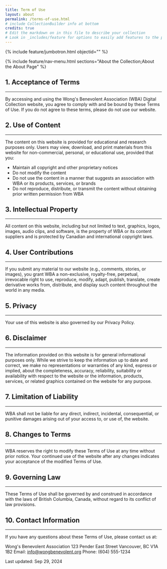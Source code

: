```yaml
---
title: Term of Use
layout: about
permalink: /terms-of-use.html
# include CollectionBuilder info at bottom
credits: true
# Edit the markdown on in this file to describe your collection
# Look in _includes/feature for options to easily add features to the page
---
```

{% include feature/jumbotron.html objectid="" %}

{% include feature/nav-menu.html sections="About the Collection;About the About Page" %}

## 1. Acceptance of Terms
---
By accessing and using the Wong's Benevolent Association (WBA) Digital Collection website, you agree to comply with and be bound by these Terms of Use. If you do not agree to these terms, please do not use our website.

## 2. Use of Content
---
The content on this website is provided for educational and research purposes only. Users may view, download, and print materials from this website for non-commercial, personal, or educational use, provided that you:

- Maintain all copyright and other proprietary notices
- Do not modify the content
- Do not use the content in a manner that suggests an association with WBA or its products, services, or brands
- Do not reproduce, distribute, or transmit the content without obtaining prior written permission from WBA

## 3. Intellectual Property
---
All content on this website, including but not limited to text, graphics, logos, images, audio clips, and software, is the property of WBA or its content suppliers and is protected by Canadian and international copyright laws.

## 4. User Contributions
---
If you submit any material to our website (e.g., comments, stories, or images), you grant WBA a non-exclusive, royalty-free, perpetual, irrevocable right to use, reproduce, modify, adapt, publish, translate, create derivative works from, distribute, and display such content throughout the world in any media.

## 5. Privacy
---
Your use of this website is also governed by our Privacy Policy.

## 6. Disclaimer
---
The information provided on this website is for general informational purposes only. While we strive to keep the information up to date and correct, we make no representations or warranties of any kind, express or implied, about the completeness, accuracy, reliability, suitability or availability with respect to the website or the information, products, services, or related graphics contained on the website for any purpose.

## 7. Limitation of Liability
---
WBA shall not be liable for any direct, indirect, incidental, consequential, or punitive damages arising out of your access to, or use of, the website.

## 8. Changes to Terms
---
WBA reserves the right to modify these Terms of Use at any time without prior notice. Your continued use of the website after any changes indicates your acceptance of the modified Terms of Use.

## 9. Governing Law
---
These Terms of Use shall be governed by and construed in accordance with the laws of British Columbia, Canada, without regard to its conflict of law provisions.

## 10. Contact Information
---
If you have any questions about these Terms of Use, please contact us at:

Wong's Benevolent Association
123 Pender East Street
Vancouver, BC V1A 1B2
Email: info@wongbenevolent.org
Phone: (604) 555-1234

Last updated: Sep 29, 2024
